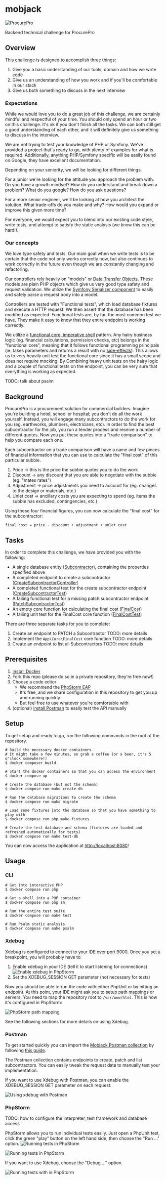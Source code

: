 # mobjack

![ProcurePro](./resources/procurepro-logo.png)

Backend technical challenge for ProcurePro

## Overview

This challenge is designed to accomplish three things:

1. Give you a basic understanding of our tools, domain and how we write code
2. Give us an understanding of how you work and if you'll be comfortable in our stack
3. Give us both something to discuss in the next interview

### Expectations

While we would love you to do a great job of this challenge, we are certainly mindful and respectful of your time. You
should only spend an hour or two on this challenge. It's ok if you don't finish all the tasks. We can both still get
a good understanding of each other, and it will definitely give us something to discuss in the interview.

We are not trying to test your knowledge of PHP or Symfony. We've provided a project that's ready to go, with plenty
of examples for what is required. Additionally, anything PHP/Symfony specific will be easily found on Google, they have
excellent documentation.

Depending on your seniority, we will be looking for different things. 

For a junior we're looking for the attitude you approach the problem with. Do you have a growth mindset? How do you 
understand and break down a problem? What do you google? How do you ask questions?

For a more senior engineer, we'll be looking at how you architect the solution. What trade-offs do you make and why?
How would you expand or improve this given more time?

For everyone, we would expect you to blend into our existing code style, write tests, and attempt to satisfy the static
analysis (we know this can be hard!).

### Our concepts

We love type safety and tests. Our main goal when we write tests is to be certain that the code not only works correctly
now, but also continues to work correctly in the future even though we are constantly changing and refactoring.

Our controllers rely heavily on "models" or [Data Transfer Objects](https://en.wikipedia.org/wiki/Data_transfer_object).
These models are plain PHP objects which give us very good type safety and request validation. We utilize the 
[Symfony Serializer component](https://symfony.com/doc/current/components/serializer.html) to easily and safely parse a
request body into a model.

Controllers are tested with "Functional tests", which load database fixtures and execute a HTTP request. We then assert
that the database has been modified as expected. Functional tests are, by far, the most common test we have. They make
it easy to know that they entire endpoint is working correctly. 

We utilize a [functional core, imperative shell](https://www.kennethlange.com/functional-core-imperative-shell/) pattern.
Any hairy business logic (eg. financial calculations, permission checks, etc) belongs in the "functional core", meaning
that it follows functional programming principals (ie. takes parameters and returns a result with no 
[side-effects](https://softwareengineering.stackexchange.com/q/15269/271775)). This allows us to very heavily unit test
the functional core since it has a small scope and does not require mocking. By Combining heavy unit tests on the hairy 
logic and a couple of functional tests on the endpoint, you can be very sure that everything is working as expected.

TODO: talk about psalm

## Background

ProcurePro is a procurement solution for commercial builders. Imagine you're building a hotel, school or hospital; you
don't do all the work yourself. Instead, you will engage many subcontractors to do the work for you (eg. earthworks,
plumbers, electricians, etc). In order to find the best subcontractor for the job, you run a tender process and receive
a number of different quotes. Now you put these quotes into a "trade comparison" to help you compare each one.

Each subcontractor on a trade comparison will have a name and few pieces of financial information that you can use to 
calculate the "final cost" of this particular subbie.

1. Price -> this is the price the subbie quotes you to do the work
2. Discount -> any discount that you are able to negotiate with the subbie (eg. "mates rates")
3. Adjustment -> price adjustments you need to account for (eg. changes to the design or materials, etc.)
4. Unlet cost -> ancillary costs you are expecting to spend (eg. items the subbie has excluded, contingencies, etc.)

Using these four financial figures, you can now calculate the "final cost" for the subcontractor:

```
final cost = price - discount + adjustment + unlet cost
```

## Tasks

In order to complete this challenge, we have provided you with the following:

- A single database entity ([Subcontractor](./src/Entity/Subcontractor.php)), containing the properties specified above
- A completed endpoint to create a subcontractor ([CreateSubcontractorController](./src/Controller/CreateSubcontractorController.php))
- A completed functional test for the create subcontractor endpoint ([CreateSubcontractorTest](./tests/Functional/CreateSubcontractorTest.php))
- A failing functional test for a missing patch subcontractor endpoint ([PatchSubcontractorTest](./tests/Functional/PatchSubcontractorTest.php))
- An empty core function for calculating the final cost ([FinalCost](./src/Core/FinalCost.php))
- A failing unit test for the FinalCost core function ([FinalCostTest](./tests/Unit/FinalCostTest.php))

There are three separate tasks for you to complete:

1. Create an endpoint to PATCH a Subcontractor
   TODO: more details
2. Implement the `App\Core\FinalCost` core function
   TODO: more details
3. Create an endpoint to list all Subcontractors
   TODO: more details

## Prerequisites

1. [Install Docker](https://docs.docker.com/engine/install/)
2. Fork this repo (please do so in a private repository, they're free now!)
3. Choose a code editor 
   - We recommend the [PhpStorm EAP](https://www.jetbrains.com/phpstorm/nextversion/)
   - It's free, and we share configuration in this repository to get you up and running quickly
   - But feel free to use whatever you're comfortable with
4. (optional) [Install Postman](https://learning.postman.com/docs/getting-started/installation-and-updates/) to easily test the API manually

## Setup

To get setup and ready to go, run the following commands in the root of the repository.

```shell
# Build the necessary docker containers
# It might take a few minutes, so grab a coffee (or a beer, it's 5 o'clock somewhere!)
$ docker composer build

# Start the docker containers so that you can access the environment
$ docker compose up

# Create the database (but not the schema)
$ docker compose run make create-db

# Run the database migrations to create the schema
$ docker compose run make migrate

# Load some fixtures into the database so that you have something to play with
$ docker compose run php make fixtures

# Create the test database and schema (fixtures are loaded and refreshed automatically for tests)
$ docker compose run make test-db
```

You can now access the application at <http://localhost:8080>!

## Usage

### CLI

```shell
# Get into interactive PHP
$ docker compose run php

# Get a shell into a PHP container
$ docker compose run php sh

# Run the entire test suite
$ docker compose run make test

# Run Psalm static analysis
$ docker compose run make psalm
```

### Xdebug

Xdebug is configured to connect to your IDE over port 9000. Once you set a breakpoint, you will probably have to:
1. Enable xdebug in your IDE (tell it to start listening for connections)
   ![Enable xdebug in PhpStorm](./resources/phpstorm-listen-xdebug.png)
2. Set the XDEBUG_SESSION GET parameter (not necessary for tests)

Now you should be able to run the code with either PhpUnit or by hitting an endpoint. At this point, your IDE might 
ask you to setup path mappings or servers. You need to map the repository root to `/var/www/html`. This is how it's
configured in PhpStorm:

![PhpStorm path mapping](./resources/phpstorm-path-mapping.png)

See the following sections for more details on using Xdebug.

### Postman

To get started quickly you can import the [Mobjack Postman collection](./resources/postman.json) by following
[this guide](https://learning.postman.com/docs/getting-started/importing-and-exporting-data/).

The Postman collection contains endpoints to create, patch and list subcontractors. You can easily tweak the request
data to manually test your implementation.

If you want to use Xdebug with Postman, you can enable the XDEBUG_SESSION GET parameter on each request:

![Using xdebug with Postman](./resources/postman-xdebug.png)

### PhpStorm

TODO: how to configure the interpreter, test framework and database access

PhpStorm allows you to run individual tests easily. Just open a PhpUnit test, click the green "play" button on the left
hand side, then choose the "Run ..." option.
![Running tests in PhpStorm](./resources/phpstorm-tests.png)

![Running tests in PhpStorm](./resources/phpstorm-run-test.png)

If you want to use Xdebug, choose the "Debug ..." option.

![Running tests with in PhpStorm](./resources/phpstorm-debug-test.png)
